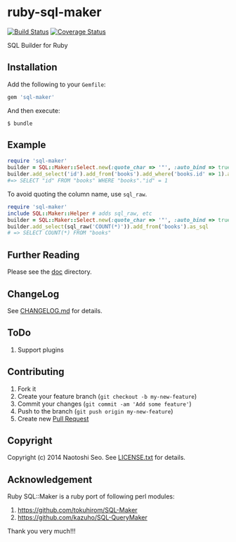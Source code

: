 # ruby-sql-maker

[![Build Status](https://secure.travis-ci.org/sonots/ruby-sql-maker.png?branch=master)](http://travis-ci.org/sonots/ruby-sql-maker)
[![Coverage Status](https://coveralls.io/repos/sonots/ruby-sql-maker/badge.png?branch=master)](https://coveralls.io/r/sonots/ruby-sql-maker?branch=master)

SQL Builder for Ruby

## Installation

Add the following to your `Gemfile`:

```ruby
gem 'sql-maker'
```

And then execute:

```plain
$ bundle
```

## Example

```ruby
require 'sql-maker'
builder = SQL::Maker::Select.new(:quote_char => '"', :auto_bind => true)
builder.add_select('id').add_from('books').add_where('books.id' => 1).as_sql
#=> SELECT "id" FROM "books" WHERE "books"."id" = 1
```

To avoid quoting the column name, use `sql_raw`.

```ruby
require 'sql-maker'
include SQL::Maker::Helper # adds sql_raw, etc
builder = SQL::Maker::Select.new(:quote_char => '"', :auto_bind => true)
builder.add_select(sql_raw('COUNT(*)')).add_from('books').as_sql
# => SELECT COUNT(*) FROM "books"
```

## Further Reading

Please see the [doc](./doc) directory.

## ChangeLog

See [CHANGELOG.md](CHANGELOG.md) for details.

## ToDo

1. Support plugins

## Contributing

1. Fork it
2. Create your feature branch (`git checkout -b my-new-feature`)
3. Commit your changes (`git commit -am 'Add some feature'`)
4. Push to the branch (`git push origin my-new-feature`)
5. Create new [Pull Request](../../pull/new/master)

## Copyright

Copyright (c) 2014 Naotoshi Seo. See [LICENSE.txt](LICENSE.txt) for details.

## Acknowledgement

Ruby SQL::Maker is a ruby port of following perl modules: 

1. https://github.com/tokuhirom/SQL-Maker
2. https://github.com/kazuho/SQL-QueryMaker

Thank you very much!!!
